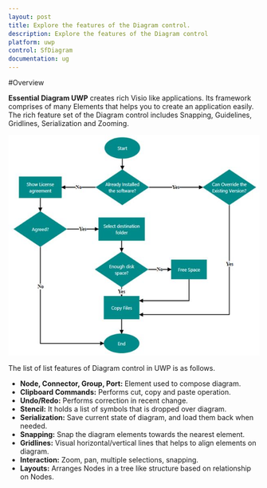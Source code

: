 ```yaml
---
layout: post
title: Explore the features of the Diagram control.
description: Explore the features of the Diagram control
platform: uwp
control: SfDiagram
documentation: ug
---
```


#Overview

**Essential Diagram UWP** creates rich Visio like applications. Its framework comprises of many Elements that helps you to create an application easily. The rich feature set of the Diagram control includes Snapping, Guidelines, Gridlines, Serialization and Zooming.

![](Overview_images/Overview_img1.jpeg)

The list of list features of Diagram control in UWP is as follows.

* **Node, Connector, Group, Port:** Element used to compose diagram.
* **Clipboard Commands:** Performs cut, copy and paste operation.
* **Undo/Redo:** Performs correction in recent change.
* **Stencil:** It holds a list of symbols that is dropped over diagram.
* **Serialization:** Save current state of diagram, and load them back when needed.
* **Snapping:** Snap the diagram elements towards the nearest element.
* **Gridlines:** Visual horizontal/vertical lines that helps to align elements on diagram.
* **Interaction:** Zoom, pan, multiple selections, snapping.
* **Layouts:** Arranges Nodes in a tree like structure based on relationship on Nodes.
